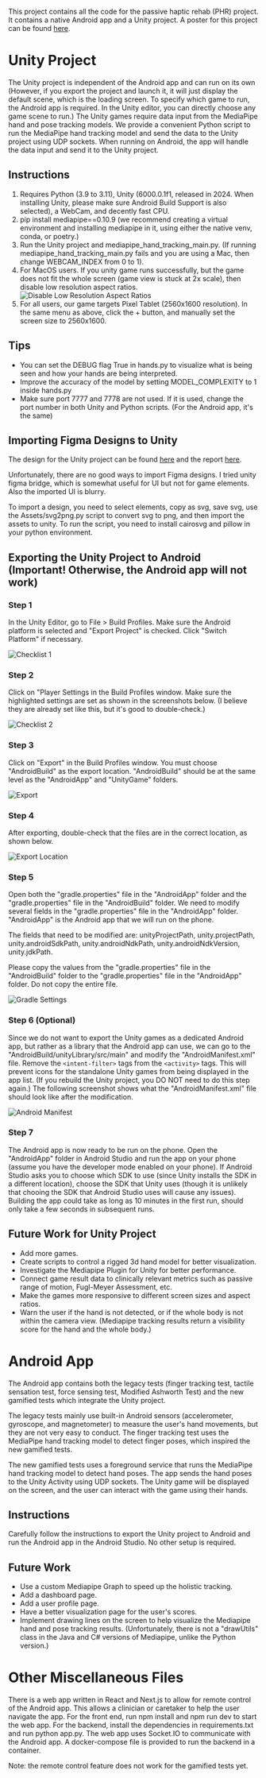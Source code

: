 This project contains all the code for the passive haptic rehab (PHR) project. It contains a native Android app and a Unity project. A poster for this project can be found [here](https://docs.google.com/presentation/d/10tu4jEJqZrs_JyMw_0E2hgDyATYgn88k/edit?usp=sharing&ouid=101302997746283550194&rtpof=true&sd=true).

# Unity Project

The Unity project is independent of the Android app and can run on its own (However, if you export the project and launch it, it will just display the default scene, which is the loading screen. To specify which game to run, the Android app is required. In the Unity editor, you can directly choose any game scene to run.) The Unity games require data input from the MediaPipe hand and pose tracking models. We provide a convenient Python script to run the MediaPipe hand tracking model and send the data to the Unity project using UDP sockets. When running on Android, the app will handle the data input and send it to the Unity project.

## Instructions
1. Requires Python (3.9 to 3.11), Unity (6000.0.1f1, released in 2024. When installing Unity, please make sure Android Build Support is also selected), a WebCam, and decently fast CPU.
2. pip install mediapipe==0.10.9 (we recommend creating a virtual environment and installing mediapipe in it, using either the native venv, conda, or poetry.)
3. Run the Unity project and mediapipe_hand_tracking_main.py. (If running mediapipe_hand_tracking_main.py fails and you are using a Mac, then change WEBCAM_INDEX from 0 to 1).
4. For MacOS users. If you unity game runs successfully, but the game does not fit the whole screen (game view is stuck at 2x scale), then disable low resolution aspect ratios.
![Disable Low Resolution Aspect Ratios](/screenshots%20and%20photos/setup/disable_ratios.png)
5. For all users, our game targets Pixel Tablet (2560x1600 resolution). In the same menu as above, click the + button, and manually set the screen size to 2560x1600.
## Tips
* You can set the DEBUG flag True in hands.py to visualize what is being seen and how your hands are being interpreted.
* Improve the accuracy of the model by setting MODEL_COMPLEXITY to 1 inside hands.py
* Make sure port 7777 and 7778 are not used. If it is used, change the port number in both Unity and Python scripts. (For the Android app, it's the same)

## Importing Figma Designs to Unity

The design for the Unity project can be found [here](https://www.figma.com/design/OEFhAYB7VHAqsMBqTBMbz2/%E2%9D%A4%EF%B8%8F-%F0%9F%A7%A4-VTS-Gloves-Final-Design?node-id=683%3A8318&t=QioNSwJQcsjR3Gnb-1) and the report [here](https://docs.google.com/document/d/1UiRXvxPEOgVip0vOOhqs2Va40Fi3v0sDQcJMizoDwnw/edit#heading=h.eqd96iuoe4op).

Unfortunately, there are no good ways to import Figma designs. I tried unity figma bridge, which is somewhat useful for UI but not for game elements. Also the imported UI is blurry.

To import a design, you need to select elements, copy as svg, save svg, use the Assets/svg2png.py script to convert svg to png, and then import the assets to unity. To run the script, you need to install cairosvg and pillow in your python environment.

## Exporting the Unity Project to Android (Important! Otherwise, the Android app will not work)


### Step 1
In the Unity Editor, go to File > Build Profiles. Make sure the Android platform is selected and "Export Project" is checked. Click "Switch Platform" if necessary.

![Checklist 1](/screenshots%20and%20photos/setup/checklist1.png)


### Step 2

Click on "Player Settings in the Build Profiles window. Make sure the highlighted settings are set as shown in the screenshots below. (I believe they are already set like this, but it's good to double-check.)

![Checklist 2](/screenshots%20and%20photos/setup/checklist2.png)

### Step 3

Click on "Export" in the Build Profiles window. You must choose "AndroidBuild" as the export location. "AndroidBuild" should be at the same level as the "AndroidApp" and "UnityGame" folders. 

![Export](/screenshots%20and%20photos/setup/export.png)

### Step 4

After exporting, double-check that the files are in the correct location, as shown below.

![Export Location](/screenshots%20and%20photos/setup/export-location.png)

### Step 5

Open both the "gradle.properties" file in the "AndroidApp" folder and the "gradle.properties" file in the "AndroidBuild" folder. We need to modify several fields in the "gradle.properties" file in the "AndroidApp" folder. "AndroidApp" is the Android app that we will run on the phone. 

The fields that need to be modified are: unityProjectPath, unity.projectPath, unity.androidSdkPath, unity.androidNdkPath, unity.androidNdkVersion, unity.jdkPath.

Please copy the values from the "gradle.properties" file in the "AndroidBuild" folder to the "gradle.properties" file in the "AndroidApp" folder. Do not copy the entire file.

![Gradle Settings](/screenshots%20and%20photos/setup/gradle-properties.png)

### Step 6 (Optional) 

Since we do not want to export the Unity games as a dedicated Android app, but rather as a library that the Android app can use, we can go to the "AndroidBuild/unityLibrary/src/main" and modify the "AndroidManifest.xml" file. Remove the `<intent-filter>` tags from the `<activity>` tags. This will prevent icons for the standalone Unity games from being displayed in the app list. (If you rebuild the Unity project, you DO NOT need to do this step again.) The following screenshot shows what the "AndroidManifest.xml" file should look like after the modification.

![Android Manifest](/screenshots%20and%20photos/setup/manifest.png)

### Step 7

The Android app is now ready to be run on the phone. Open the "AndroidApp" folder in Android Studio and run the app on your phone (assume you have the developer mode enabled on your phone). If Android Studio asks you to choose which SDK to use (since Unity installs the SDK in a different location), choose the SDK that Unity uses (though it is unlikely that chooing the SDK that Android Studio uses will cause any issues). Building the app could take as long as 10 minutes in the first run, should only take a few seconds in subsequent runs.

## Future Work for Unity Project
* Add more games.
* Create scripts to control a rigged 3d hand model for better visualization.
* Investigate the Mediapipe Plugin for Unity for better performance.
* Connect game result data to clinically relevant metrics such as passive range of motion, Fugl-Meyer Assessment, etc.
* Make the games more responsive to different screen sizes and aspect ratios.
* Warn the user if the hand is not detected, or if the whole body is not within the camera view. (Mediapipe tracking results return a visibility score for the hand and the whole body.)

# Android App

The Android app contains both the legacy tests (finger tracking test, tactile sensation test, force sensing test, Modified Ashworth Test) and the new gamified tests which integrate the Unity project. 

The legacy tests mainly use built-in Android sensors (accelerometer, gyroscope, and magnetometer) to measure the user's hand movements, but they are not very easy to conduct. The finger tracking test uses the MediaPipe hand tracking model to detect finger poses, which inspired the new gamified tests.

The new gamified tests uses a foreground service that runs the MediaPipe hand tracking model to detect hand poses. The app sends the hand poses to the Unity Activity using UDP sockets. The Unity game will be displayed on the screen, and the user can interact with the game using their hands.

## Instructions

Carefully follow the instructions to export the Unity project to Android and run the Android app in the Android Studio. No other setup is required.

## Future Work

* Use a custom Mediapipe Graph to speed up the holistic tracking.
* Add a dashboard page.
* Add a user profile page.
* Have a better visualization page for the user's scores.
* Implement drawing lines on the screen to help visualize the Mediapipe hand and pose tracking results. (Unfortunately, there is not a "drawUtils" class in the Java and C# versions of Mediapipe, unlike the Python version.)

# Other Miscellaneous Files

There is a web app written in React and Next.js to allow for remote control of the Android app. This allows a clinician or caretaker to help the user navigate the app. For the front end, run npm install and npm run dev to start the web app. For the backend, install the dependencies in requirements.txt and run python app.py. The web app uses Socket.IO to communicate with the Android app. A docker-compose file is provided to run the backend in a container.

Note: the remote control feature does not work for the gamified tests yet.
